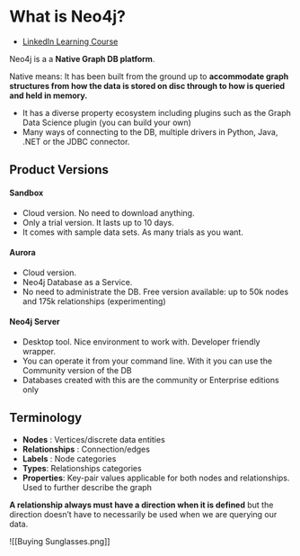 # What is Neo4j?

- [LinkedIn Learning Course](https://www.linkedin.com/learning/introduction-to-neo4j/navigating-the-world-of-connected-data)

Neo4j is a a **Native Graph DB platform**.

Native means: It has been built from the ground up to **accommodate graph structures from how the data is stored on disc through to how is queried and held in memory.**
- It has a diverse property ecosystem including plugins such as the Graph Data Science plugin (you can build your own)
- Many ways of connecting to the DB, multiple drivers in Python, Java, .NET or the JDBC connector.
## Product Versions
#### Sandbox
- Cloud version. No need to download anything.
- Only a trial version. It lasts up to 10 days.
- It comes with sample data sets. As many trials as you want.
#### Aurora
- Cloud version.
- Neo4j Database as a Service. 
- No need to administrate the DB. Free version available: up to 50k nodes and 175k relationships (experimenting)
#### Neo4j Server
- Desktop tool. Nice environment to work with. Developer friendly wrapper.
- You can operate it from your command line. With it you can use the Community version of the DB
- Databases created with this are the community or Enterprise editions only

## Terminology
- **Nodes** : Vertices/discrete data entities
- **Relationships** : Connection/edges
- **Labels** : Node categories
- **Types**: Relationships categories
- **Properties**: Key-pair values applicable for both nodes and relationships. Used to further describe the graph

**A relationship always must have a direction when it is defined** but the direction doesn’t have to necessarily be used when we are querying our data.

![[Buying Sunglasses.png]]
